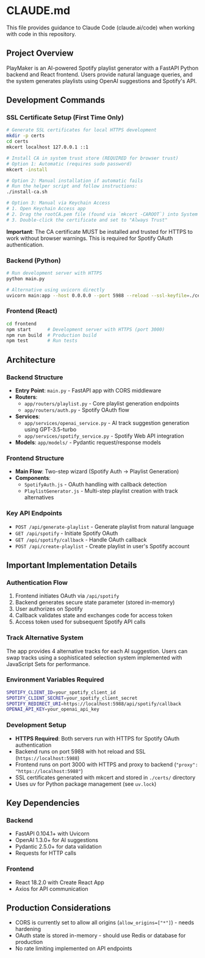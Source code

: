 # CLAUDE.md

This file provides guidance to Claude Code (claude.ai/code) when working with code in this repository.

## Project Overview

PlayMaker is an AI-powered Spotify playlist generator with a FastAPI Python backend and React frontend. Users provide natural language queries, and the system generates playlists using OpenAI suggestions and Spotify's API.

## Development Commands

### SSL Certificate Setup (First Time Only)
```bash
# Generate SSL certificates for local HTTPS development
mkdir -p certs
cd certs
mkcert localhost 127.0.0.1 ::1

# Install CA in system trust store (REQUIRED for browser trust)
# Option 1: Automatic (requires sudo password)
mkcert -install

# Option 2: Manual installation if automatic fails
# Run the helper script and follow instructions:
./install-ca.sh

# Option 3: Manual via Keychain Access
# 1. Open Keychain Access app
# 2. Drag the rootCA.pem file (found via `mkcert -CAROOT`) into System keychain
# 3. Double-click the certificate and set to "Always Trust"
```

**Important**: The CA certificate MUST be installed and trusted for HTTPS to work without browser warnings. This is required for Spotify OAuth authentication.

### Backend (Python)
```bash
# Run development server with HTTPS
python main.py

# Alternative using uvicorn directly
uvicorn main:app --host 0.0.0.0 --port 5988 --reload --ssl-keyfile=./certs/localhost+2-key.pem --ssl-certfile=./certs/localhost+2.pem
```

### Frontend (React)
```bash
cd frontend
npm start      # Development server with HTTPS (port 3000)
npm run build  # Production build
npm test       # Run tests
```

## Architecture

### Backend Structure
- **Entry Point**: `main.py` - FastAPI app with CORS middleware
- **Routers**: 
  - `app/routers/playlist.py` - Core playlist generation endpoints
  - `app/routers/auth.py` - Spotify OAuth flow
- **Services**:
  - `app/services/openai_service.py` - AI track suggestion generation using GPT-3.5-turbo
  - `app/services/spotify_service.py` - Spotify Web API integration
- **Models**: `app/models/` - Pydantic request/response models

### Frontend Structure
- **Main Flow**: Two-step wizard (Spotify Auth → Playlist Generation)
- **Components**:
  - `SpotifyAuth.js` - OAuth handling with callback detection
  - `PlaylistGenerator.js` - Multi-step playlist creation with track alternatives

### Key API Endpoints
- `POST /api/generate-playlist` - Generate playlist from natural language
- `GET /api/spotify` - Initiate Spotify OAuth
- `GET /api/spotify/callback` - Handle OAuth callback
- `POST /api/create-playlist` - Create playlist in user's Spotify account

## Important Implementation Details

### Authentication Flow
1. Frontend initiates OAuth via `/api/spotify`
2. Backend generates secure state parameter (stored in-memory)
3. User authorizes on Spotify
4. Callback validates state and exchanges code for access token
5. Access token used for subsequent Spotify API calls

### Track Alternative System
The app provides 4 alternative tracks for each AI suggestion. Users can swap tracks using a sophisticated selection system implemented with JavaScript Sets for performance.

### Environment Variables Required
```bash
SPOTIFY_CLIENT_ID=your_spotify_client_id
SPOTIFY_CLIENT_SECRET=your_spotify_client_secret  
SPOTIFY_REDIRECT_URI=https://localhost:5988/api/spotify/callback
OPENAI_API_KEY=your_openai_api_key
```

### Development Setup
- **HTTPS Required**: Both servers run with HTTPS for Spotify OAuth authentication
- Backend runs on port 5988 with hot reload and SSL (`https://localhost:5988`)
- Frontend runs on port 3000 with HTTPS and proxy to backend (`"proxy": "https://localhost:5988"`)
- SSL certificates generated with mkcert and stored in `./certs/` directory
- Uses uv for Python package management (see `uv.lock`)

## Key Dependencies

### Backend
- FastAPI 0.104.1+ with Uvicorn
- OpenAI 1.3.0+ for AI suggestions
- Pydantic 2.5.0+ for data validation
- Requests for HTTP calls

### Frontend  
- React 18.2.0 with Create React App
- Axios for API communication

## Production Considerations

- CORS is currently set to allow all origins (`allow_origins=["*"]`) - needs hardening
- OAuth state is stored in-memory - should use Redis or database for production
- No rate limiting implemented on API endpoints